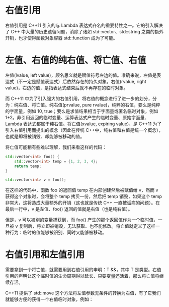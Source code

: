 # 右值引用

右值引用是 C++11 引入的与 Lambda 表达式齐名的重要特性之一。它的引入解决了 C++ 中大量的历史遗留问题，消除了诸如 std::vector、std::string 之类的额外开销，也才使得函数对象容器 std::function 成为了可能。

# 左值、右值的纯右值、将亡值、右值

左值(lvalue, left value)，顾名思义就是赋值符号左边的值。准确来说，左值是表达式（不一定是赋值表达式）后依然存在的持久对象。右值(rvalue, right value)，右边的值，是指表达式结束后就不再存在的临时对象。

而 C++11 中为了引入强大的右值引用，将右值的概念进行了进一步的划分，分为：纯右值、将亡值。纯右值(prvalue, pure rvalue)，纯粹的右值，要么是纯粹的字面量，例如 10, true；要么是求值结果相当于字面量或匿名临时对象，例如 1+2。非引用返回的临时变量、运算表达式产生的临时变量、原始字面量、Lambda 表达式都属于纯右值。将亡值(xvalue, expiring value)，是 C++11 为了引入右值引用而提出的概念（因此在传统 C++中，纯右值和右值是统一个概念），也就是即将被销毁、却能够被移动的值。

将亡值可能稍有些难以理解，我们来看这样的代码：

```cpp
std::vector<int> foo() {
    std::vector<int> temp = {1, 2, 3, 4};
    return temp;
}

std::vector<int> v = foo();
```

在这样的代码中，函数 foo 的返回值 temp 在内部创建然后被赋值给 v，然而 v 获得这个对象时，会将整个 temp 拷贝一份，然后把 temp 销毁，如果这个 temp 非常大，这将造成大量额外的开销（这也就是传统 C++ 一直被诟病的问题）。在最后一行中，v 是左值、foo() 返回的值就是右值（也是纯右值）。

但是，v 可以被别的变量捕获到，而 foo() 产生的那个返回值作为一个临时值，一旦被 v 复制后，将立即被销毁，无法获取、也不能修改。将亡值就定义了这样一种行为：临时的值能够被识别、同时又能够被移动。

# 右值引用和左值引用

需要拿到一个将亡值，就需要用到右值引用的申明：T &&，其中 T 是类型。右值引用的声明让这个临时值的生命周期得以延长、只要变量还活着，那么将亡值将继续存活。

C++11 提供了 std::move 这个方法将左值参数无条件的转换为右值，有了它我们就能够方便的获得一个右值临时对象，例如：

